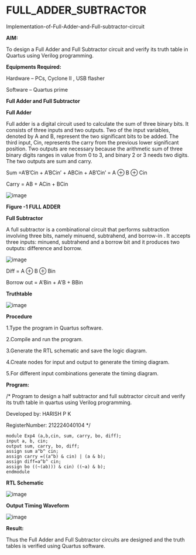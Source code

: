# FULL_ADDER_SUBTRACTOR

Implementation-of-Full-Adder-and-Full-subtractor-circuit

**AIM:**

To design a Full Adder and Full Subtractor circuit and verify its truth table in Quartus using Verilog programming.

**Equipments Required:**

Hardware – PCs, Cyclone II , USB flasher

Software – Quartus prime

**Full Adder and Full Subtractor**

**Full Adder**

Full adder is a digital circuit used to calculate the sum of three binary bits. It consists of three inputs and two outputs. Two of the input variables, denoted by A and B, represent the two significant bits to be added. The third input, Cin, represents the carry from the previous lower significant position. Two outputs are necessary because the arithmetic sum of three binary digits ranges in value from 0 to 3, and binary 2 or 3 needs two digits. The two outputs are sum and carry.

Sum =A’B’Cin + A’BCin’ + ABCin + AB’Cin’ = A ⊕ B ⊕ Cin 

Carry = AB + ACin + BCin

![image](https://github.com/naavaneetha/FULL_ADDER_SUBTRACTOR/assets/154305477/0f30ba51-5ffb-4198-845f-18e054f675e7)

**Figure -1 FULL ADDER**

**Full Subtractor**

A full subtractor is a combinational circuit that performs subtraction involving three bits, namely minuend, subtrahend, and borrow-in . It accepts three inputs: minuend, subtrahend and a borrow bit and it produces two outputs: difference and borrow.

![image](https://github.com/naavaneetha/FULL_ADDER_SUBTRACTOR/assets/154305477/02b24f51-ab51-4304-9ad6-7b81ffc1ead5)

Diff = A ⊕ B ⊕ Bin 

Borrow out = A'Bin + A'B + BBin

**Truthtable**

![image](https://github.com/user-attachments/assets/370ee892-4786-4d02-9a66-6f38211deb75)

**Procedure**

1.Type the program in Quartus software.

2.Compile and run the program.

3.Generate the RTL schematic and save the logic diagram.

4.Create nodes for input and output to generate the timing diagram.

5.For different input combinations generate the timing diagram.

**Program:**

/* Program to design a half subtractor and full subtractor circuit and verify its truth table in quartus using Verilog programming.

Developed by: HARISH P K

RegisterNumber: 212224040104
*/

```
module Exp4 (a,b,cin, sum, carry, bo, diff);
input a, b, cin;
output sum, carry, bo, diff;
assign sum a^b^ cin;
assign carry =((a^b) & cin) | (a & b);
assign diff=a^b^ cin;
assign bo ((~(ab))) & cin) ((~a) & b);
endmodule
```

**RTL Schematic**

![image](https://github.com/user-attachments/assets/7fbf34ea-73ab-4e13-81c9-e4bfec85d1f2)

**Output Timing Waveform**

![image](https://github.com/user-attachments/assets/7fff23b3-bf61-4c42-88a9-c8f3c15ecfee)


**Result:**

Thus the Full Adder and Full Subtractor circuits are designed and the truth tables is verified using Quartus software.



